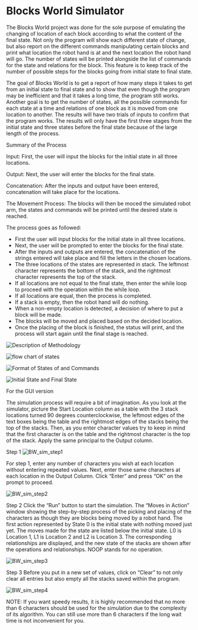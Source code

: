 # Blocks World Simulator

The Blocks World project was done for the sole purpose of emulating the changing of location of each block according to what the content of the final state. Not only the program will show each different state of change, but also report on the different commands manipulating certain blocks and print what location the robot hand is at and the next location the robot hand will go. The number of states will be printed alongside the list of commands for the state and relations for the block. This feature is to keep track of the number of possible steps for the blocks going from initial state to final state.

The goal of Blocks World is to get a report of how many steps it takes to get from an initial state to final state and to show that even though the program may be inefficient and that it takes a long time, the program still works. Another goal is to get the number of states, all the possible commands for each state at a time and relations of one block as it is moved from one location to another. The results will have two trials of inputs to confirm that the program works. The results will only have the first three stages from the initial state and three states before the final state because of the large length of the process.


Summary of the Process

Input: First, the user will input the blocks for the initial state in all three locations.

Output: Next, the user will enter the blocks for the final state.

Concatenation: After the inputs and output have been entered, concatenation will take place for the locations.

The Movement Process: The blocks will then be moced the simulated robot arm, the states and commands will be printed until the desired state is reached.


The process goes as followed:
- First the user will input blocks for the initial state in all three locations.
- Next, the user will be prompted to enter the blocks for the final state.
- After the inputs and outputs are entered, the concatenation of the strings entered will take place and fill the letters in the chosen locations.
- The three locations of the states are represented in stack. The leftmost character represents the bottom of the stack, and the rightmost character represents the top of the stack.
- If all locations are not equal to the final state, then enter the while loop to proceed with the operation within the while loop.
- If all locations are equal, then the process is completed.
- If a stack is empty, then the robot hand will do nothing.
- When a non-empty location is detected, a decision of where to put a block will be made.
- The blocks will be moved and placed based on the decided location.
- Once the placing of the block is finished, the status will print, and the process will start again until the final stage is reached.



![Description of Methodology](https://github.com/user-attachments/assets/525e7ffe-da8a-437c-aed1-d0b8c703f99d)


![flow chart of states](https://github.com/user-attachments/assets/18037209-6b90-45cb-853f-676102abba4b)


![Format of States of and Commands](https://github.com/user-attachments/assets/86695e8f-6437-4b9b-b8ae-50c55c9092cf)


![Initial State and Final State](https://github.com/user-attachments/assets/f67aaf0c-8919-4fb4-a8a2-e5fc5a77eb82)


For the GUI version

The simulation process will require a bit of imagination. As you look at the simulator, picture the
Start Location column as a table with the 3 stack locations turned 90 degrees counterclockwise,
the leftmost edges of the text boxes being the table and the rightmost edges of the stacks being the
top of the stacks. Then, as you enter character values try to keep in mind that the first character is
on the table and the rightmost character is the top of the stack. Apply the same principal to the
Output column.

Step 1
![BW_sim_step1](https://github.com/user-attachments/assets/be19a253-97bb-4ec5-bbb2-47d3df91879c)

For step 1, enter any number of characters you wish at each location without entering repeated
values. Next, enter those same characters at each location in the Output Column. Click “Enter”
and press “OK” on the prompt to proceed.

![BW_sim_step2](https://github.com/user-attachments/assets/2656ca34-2cef-4e38-b068-0e2f8630e956)

Step 2
Click the “Run” button to start the simulation. The “Moves in Action” window showing the step-by-step process of the picking and placing of the characters as though they are blocks being moved by a robot hand. The first action represented by State 0 is the initial state with nothing moved just yet. The moves made for the state are listed below the initial state. L0 is Location 1, L1 is Location 2 and L2 is Location 3. The corresponding relationships are displayed, and the new state of the stacks are shown after the operations and relationships. NOOP stands for no operation.

![BW_sim_step3](https://github.com/user-attachments/assets/b1407a34-18ed-47b2-b30d-6146342a6819)

Step 3
Before you put in a new set of values, click on “Clear” to not only clear all entries but also empty all the stacks saved within the program.

![BW_sim_step4](https://github.com/user-attachments/assets/1394cb24-c776-4d97-899f-8a2b39a63502)

NOTE: If you want speedy results, it is highly recommended that no more than 6 characters should be used for the simulation due to the complexity of its algorithm. You can still use more than 6 characters if the long wait time is not inconvenient for you.


